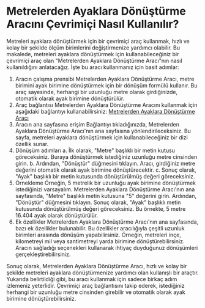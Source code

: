 Metrelerden Ayaklara Dönüştürme Aracını Çevrimiçi Nasıl Kullanılır?
===================================================================

Metreleri ayaklara dönüştürmek için bir çevrimiçi araç kullanmak, hızlı ve kolay bir şekilde ölçüm birimlerini değiştirmenize yardımcı olabilir. Bu makalede, metreleri ayaklara dönüştürmek için kullanabileceğiniz bir çevrimiçi araç olan "Metrelerden Ayaklara Dönüştürme Aracı"nın nasıl kullanıldığını anlatacağız. İşte bu aracı kullanmanız için basit adımlar:

1. Aracın çalışma prensibi Metrelerden Ayaklara Dönüştürme Aracı, metre birimini ayak birimine dönüştürmek için bir dönüşüm formülü kullanır. Bu araç sayesinde, herhangi bir uzunluğu metre olarak girdiğinizde, otomatik olarak ayak birimine dönüştürülür.
2. Araç bağlantısı Metrelerden Ayaklara Dönüştürme Aracını kullanmak için aşağıdaki bağlantıyı kullanabilirsiniz: [Metrelerden Ayaklara Dönüştürme Aracı](https://www.onlinecalculatorsfree.com/tr/convert/meter-to-feet.html)
3. Aracın ana sayfasına erişim Bağlantıyı tıkladığınızda, Metrelerden Ayaklara Dönüştürme Aracı'nın ana sayfasına yönlendirileceksiniz. Bu sayfa, metreleri ayaklara dönüştürmek için kullanabileceğiniz bir dizi özellik sunar.
4. Dönüşüm adımları a. İlk olarak, "Metre" başlıklı bir metin kutusu göreceksiniz. Buraya dönüştürmek istediğiniz uzunluğu metre cinsinden girin. b. Ardından, "Dönüştür" düğmesini tıklayın. Aracı, girdiğiniz metre değerini otomatik olarak ayak birimine dönüştürecektir. c. Sonuç olarak, "Ayak" başlıklı bir metin kutusunda dönüştürülmüş değeri göreceksiniz.
5. Örnekleme Örneğin, 5 metrelik bir uzunluğu ayak birimine dönüştürmek istediğinizi varsayalım. Metrelerden Ayaklara Dönüştürme Aracı'nın ana sayfasında, "Metre" başlıklı metin kutusuna "5" değerini girin. Ardından, "Dönüştür" düğmesini tıklayın. Sonuç olarak, "Ayak" başlıklı metin kutusunda dönüştürülmüş değeri göreceksiniz. Bu örnekte, 5 metre 16.404 ayak olarak dönüştürülür.
6. Ek özellikler Metrelerden Ayaklara Dönüştürme Aracı'nın ana sayfasında, bazı ek özellikler bulunabilir. Bu özellikler aracılığıyla çeşitli uzunluk birimleri arasında dönüşüm yapabilirsiniz. Örneğin, metreleri inçe, kilometreyi mil veya santimetreyi yarda birimine dönüştürebilirsiniz. Aracın sağladığı seçenekleri kullanarak ihtiyaç duyduğunuz dönüşümleri gerçekleştirebilirsiniz.

Sonuç olarak, Metrelerden Ayaklara Dönüştürme Aracı, hızlı ve kolay bir şekilde metreleri ayaklara dönüştürmenize yardımcı olan kullanışlı bir araçtır. Yukarıda belirtildiği gibi, bu aracı kullanmak için sadece birkaç adım izlemeniz yeterlidir. Çevrimiçi araç bağlantısını takip ederek, istediğiniz herhangi bir uzunluğu metre cinsinden girebilir ve otomatik olarak ayak birimine dönüştürebilirsiniz.